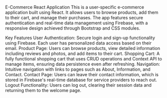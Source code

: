 E-Commerce React Application
This is a user-specific e-commerce application built using React. It allows users to browse products, add them to their cart, and manage their purchases. The app features secure authentication and real-time data management using Firebase, with a responsive design achieved through Bootstrap and CSS modules.

Key Features
User Authentication: Secure login and sign-up functionality using Firebase. Each user has personalized data access based on their email.
Product Page: Users can browse products, view detailed information including reviews and photos, and add items to their cart.
Shopping Cart: A fully functional shopping cart that uses CRUD operations and Context API to manage items, ensuring data persistence even after refreshing.
Navigation: Intuitive navigation with links to pages such as About, Information, and Contact.
Contact Page: Users can leave their contact information, which is stored in Firebase's real-time database for service providers to reach out.
Logout Functionality: Users can log out, clearing their session data and returning them to the welcome page.
